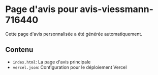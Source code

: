 # Page d'avis pour avis-viessmann-716440

Cette page d'avis personnalisée a été générée automatiquement.

## Contenu

- `index.html`: La page d'avis principale
- `vercel.json`: Configuration pour le déploiement Vercel
